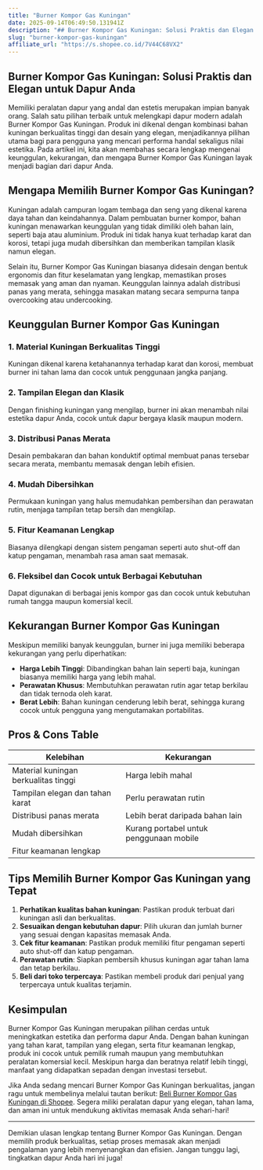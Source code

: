 ```yaml
---
title: "Burner Kompor Gas Kuningan"
date: 2025-09-14T06:49:50.131941Z
description: "## Burner Kompor Gas Kuningan: Solusi Praktis dan Elegan untuk Dapur Anda..."
slug: "burner-kompor-gas-kuningan"
affiliate_url: "https://s.shopee.co.id/7V44C68VX2"
---
```

## Burner Kompor Gas Kuningan: Solusi Praktis dan Elegan untuk Dapur Anda

Memiliki peralatan dapur yang andal dan estetis merupakan impian banyak orang. Salah satu pilihan terbaik untuk melengkapi dapur modern adalah Burner Kompor Gas Kuningan. Produk ini dikenal dengan kombinasi bahan kuningan berkualitas tinggi dan desain yang elegan, menjadikannya pilihan utama bagi para pengguna yang mencari performa handal sekaligus nilai estetika. Pada artikel ini, kita akan membahas secara lengkap mengenai keunggulan, kekurangan, dan mengapa Burner Kompor Gas Kuningan layak menjadi bagian dari dapur Anda.

## Mengapa Memilih Burner Kompor Gas Kuningan?

Kuningan adalah campuran logam tembaga dan seng yang dikenal karena daya tahan dan keindahannya. Dalam pembuatan burner kompor, bahan kuningan menawarkan keunggulan yang tidak dimiliki oleh bahan lain, seperti baja atau aluminium. Produk ini tidak hanya kuat terhadap karat dan korosi, tetapi juga mudah dibersihkan dan memberikan tampilan klasik namun elegan. 

Selain itu, Burner Kompor Gas Kuningan biasanya didesain dengan bentuk ergonomis dan fitur keselamatan yang lengkap, memastikan proses memasak yang aman dan nyaman. Keunggulan lainnya adalah distribusi panas yang merata, sehingga masakan matang secara sempurna tanpa overcooking atau undercooking.

## Keunggulan Burner Kompor Gas Kuningan

### 1. Material Kuningan Berkualitas Tinggi
Kuningan dikenal karena ketahanannya terhadap karat dan korosi, membuat burner ini tahan lama dan cocok untuk penggunaan jangka panjang.

### 2. Tampilan Elegan dan Klasik
Dengan finishing kuningan yang mengilap, burner ini akan menambah nilai estetika dapur Anda, cocok untuk dapur bergaya klasik maupun modern.

### 3. Distribusi Panas Merata
Desain pembakaran dan bahan konduktif optimal membuat panas tersebar secara merata, membantu memasak dengan lebih efisien.

### 4. Mudah Dibersihkan
Permukaan kuningan yang halus memudahkan pembersihan dan perawatan rutin, menjaga tampilan tetap bersih dan mengkilap.

### 5. Fitur Keamanan Lengkap
Biasanya dilengkapi dengan sistem pengaman seperti auto shut-off dan katup pengaman, menambah rasa aman saat memasak.

### 6. Fleksibel dan Cocok untuk Berbagai Kebutuhan
Dapat digunakan di berbagai jenis kompor gas dan cocok untuk kebutuhan rumah tangga maupun komersial kecil.

## Kekurangan Burner Kompor Gas Kuningan

Meskipun memiliki banyak keunggulan, burner ini juga memiliki beberapa kekurangan yang perlu diperhatikan:

- **Harga Lebih Tinggi**: Dibandingkan bahan lain seperti baja, kuningan biasanya memiliki harga yang lebih mahal.
- **Perawatan Khusus**: Membutuhkan perawatan rutin agar tetap berkilau dan tidak ternoda oleh karat.
- **Berat Lebih**: Bahan kuningan cenderung lebih berat, sehingga kurang cocok untuk pengguna yang mengutamakan portabilitas.

## Pros & Cons Table

| Kelebihan                                    | Kekurangan                                  |
|----------------------------------------------|--------------------------------------------|
| Material kuningan berkualitas tinggi        | Harga lebih mahal                        |
| Tampilan elegan dan tahan karat             | Perlu perawatan rutin                   |
| Distribusi panas merata                     | Lebih berat daripada bahan lain         |
| Mudah dibersihkan                           | Kurang portabel untuk penggunaan mobile |
| Fitur keamanan lengkap                      |                                            |

## Tips Memilih Burner Kompor Gas Kuningan yang Tepat

1. **Perhatikan kualitas bahan kuningan**: Pastikan produk terbuat dari kuningan asli dan berkualitas.
2. **Sesuaikan dengan kebutuhan dapur**: Pilih ukuran dan jumlah burner yang sesuai dengan kapasitas memasak Anda.
3. **Cek fitur keamanan**: Pastikan produk memiliki fitur pengaman seperti auto shut-off dan katup pengaman.
4. **Perawatan rutin**: Siapkan pembersih khusus kuningan agar tahan lama dan tetap berkilau.
5. **Beli dari toko terpercaya**: Pastikan membeli produk dari penjual yang terpercaya untuk kualitas terjamin.

## Kesimpulan

Burner Kompor Gas Kuningan merupakan pilihan cerdas untuk meningkatkan estetika dan performa dapur Anda. Dengan bahan kuningan yang tahan karat, tampilan yang elegan, serta fitur keamanan lengkap, produk ini cocok untuk pemilik rumah maupun yang membutuhkan peralatan komersial kecil. Meskipun harga dan beratnya relatif lebih tinggi, manfaat yang didapatkan sepadan dengan investasi tersebut.

Jika Anda sedang mencari Burner Kompor Gas Kuningan berkualitas, jangan ragu untuk membelinya melalui tautan berikut: [Beli Burner Kompor Gas Kuningan di Shopee](https://s.shopee.co.id/7V44C68VX2). Segera miliki peralatan dapur yang elegan, tahan lama, dan aman ini untuk mendukung aktivitas memasak Anda sehari-hari!

---

Demikian ulasan lengkap tentang Burner Kompor Gas Kuningan. Dengan memilih produk berkualitas, setiap proses memasak akan menjadi pengalaman yang lebih menyenangkan dan efisien. Jangan tunggu lagi, tingkatkan dapur Anda hari ini juga!